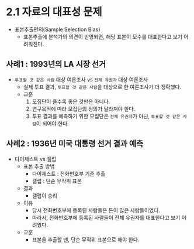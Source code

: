 # 2.1 자료의 대표성 문제
- 표본추출편의(Sample Selection Bias)
    - 표본추출에 분석가의 의견이 반영되면, 해당 표본이 모수를 대표한다고 보기 어려워진다.
## 사례1 : 1993년의 LA 시장 선거
- `투표할 것 같은 사람` 대상 여론조사 vs `전체 유권자` 대상 여론조사
    - 실제 투표 결과, `투표할 것 같은 사람`을 대상으로 한 여론조사가 더 정확했다.
    - 교훈
        1. 모집단이 클수록 좋은 것만은 아니다.
        2. 연구목적에 따라 모집단의 정의가 달라져야 한다.
        3. 투표 결과를 예측하기 위한 모집단은 `전체 유권자`가 아닌, `투표할 것 같은 사람`이 되어야 한다.

## 사례2 : 1936년 미국 대통령 선거 결과 예측
- 다이제스트 vs 갤럽
    - 표본 추출 방법
        - 다이제스트 : 전화번호부 기준 추출
        - 갤럽 : 단순 무작위 표본
    - 결과
        - 갤럽이 승리
    - 이유
        - 당시 전화번호부에 등록된 사람들은 돈이 많은 사람들이었다.
        - 따라서, 전화번호부에 등록된 사람들이 전체 유권자를 대표한다고 보기 어려웠다.
    - 교훈
        - 표본을 추출할 땐, 단순 무작위 표본으로 해야 한다.